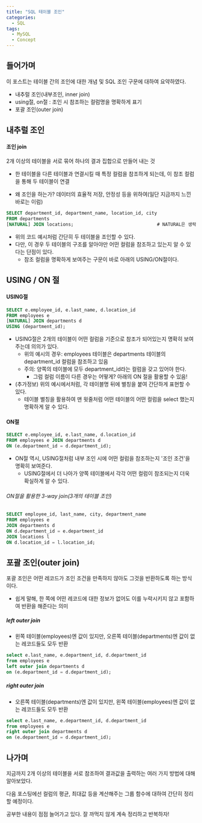 ```yaml
---
title: "SQL 테이블 조인"
categories:	
  - SQL
tags:
  - MySQL
  - Concept
---
```


## 들어가며

이 포스트는 테이블 간의 조인에 대한 개념 및 SQL 조인 구문에 대하여 요약하였다.

- 내추럴 조인(내부조인, inner join)
- using절, on절 : 조인 시 참조하는 컬럼명을 명확하게 표기
- 포괄 조인(outer join)



## 내추럴 조인

#### 조인 join

2개 이상의 테이블을 서로 묶어 하나의 결과 집합으로 만들어 내는 것

- 한 테이블을 다른 테이블과 연결시킬 때 특정 컬럼을 참조하게 되는데, 이 참조 컬럼을 통해 두 테이블이 연결

- 왜 조인을 하는가? 데이터의 효율적 저장, 안정성 등을 위하여(일단 지금까지 느낀 바로는 이럼)

```sql
SELECT department_id, department_name, location_id, city
FROM departments
[NATURAL] JOIN locations;								# NATURAL은 생략 가능 
```

- 위의 코드 예시처럼 간단히 두 테이블을 조인할 수 있다.
- 다만, 이 경우 두 테이블의 구조를 알아야만 어떤 컬럼을 참조하고 있는지 알 수 있다는 단점이 있다.
  - 참조 컬럼을 명확하게 보여주는 구문이 바로 아래의 USING/ON절이다.



## USING / ON 절

#### USING절

```sql
SELECT e.employee_id, e.last_name, d.location_id
FROM employees e
[NATURAL] JOIN departments d
USING (department_id);
```

- USING절은 2개의 테이블이 어떤 컬럼을 기준으로 참조가 되어있는지 명확히 보여주는데 의의가 있다.
  - 위의 예시의 경우: employees 테이블은 departments 테이블의 department_id 컬럼을 참조하고 있음
  - 주의:  양쪽의 테이블에 모두 department_id라는 컬럼을 갖고 있어야 한다.
    - 그럼 컬럼 이름이 다른 경우는 어떻게? 아래의 ON 절을 활용할 수 있음!
- (추가정보) 위의 예시에서처럼, 각 테이블명 뒤에 별칭을 붙여 간단하게 표현할 수 있다.
  - 테이블 별칭을 활용하여 맨 윗줄처럼 어떤 테이블의 어떤 컬럼을 select 했는지 명확하게 알 수 있다.



#### ON절

```sql
SELECT e.employee_id, e.last_name, d.location_id
FROM employees e JOIN departments d
ON (e.department_id = d.department_id);
```

- ON절 역시, USING절처럼 내부 조인 시에 어떤 컬럼을 참조하는지 '조인 조건'을 명확히 보여준다.
  - USING절에서 더 나아가 양쪽 테이블에서 각각 어떤 컬럼이 참조되는지 더욱 확실하게 알 수 있다.

###### ON절을 활용한 3-way join(3개의 테이블 조인)

```sql
SELECT employee_id, last_name, city, department_name
FROM employees e
JOIN departments d
ON d.department_id = e.department_id
JOIN locations l
ON d.location_id = l.location_id;
```



## 포괄 조인(outer join)

포괄 조인은 어떤 레코드가 조인 조건을 만족하지 않아도 그것을 반환하도록 하는 방식이다.

- 쉽게 말해, 한 쪽에 어떤 레코드에 대한 정보가 없어도 이를 누락시키지 않고 포함하여 반환을 해준다는 의미



##### left outer join

- 왼쪽 테이블(employees)엔 값이 있지만, 오른쪽 테이블(departments)엔 값이 없는 레코드들도 모두 반환

```sql
select e.last_name, e.department_id, d.department_id
from employees e
left outer join departments d
on (e.department_id = d.department_id);
```



##### right outer join

- 오른쪽 테이블(departments)엔 값이 있지만, 왼쪽 테이블(employees)엔 값이 없는 레코드들도 모두 반환

```sql
select e.last_name, e.department_id, d.department_id
from employees e
right outer join departments d
on (e.department_id = d.department_id);
```



## 나가며

지금까지 2개 이상의 테이블을 서로 참조하여 결과값을 출력하는 여러 가지 방법에 대해 알아보았다.

다음 포스팅에선 컬럼의 평균, 최대값 등을 계산해주는 그룹 함수에 대하여 간단히 정리할 예정이다.



공부한 내용이 점점 늘어가고 있다. 잘 까먹지 않게 계속 정리하고 반복하자!
